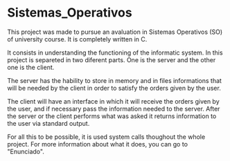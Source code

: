 # Sistemas_Operativos

This project was made to pursue an avaluation in Sistemas Operativos (SO) of university course. It is completely written in C.

It consists in understanding the functioning of the informatic system. In this project is separeted in two diferent parts. One is the server and the other one is the 
client.

 The server has the hability to store in memory and in files informations that will be needed by the client in order to satisfy the orders given by the user. 
 
 The client will have an interface in which it will receive the orders given by the user, and if necessary pass the information needed to the server. After the server or the client performs what was asked it returns information to the user via standard output.

 For all this to be possible, it is used system calls thoughout the whole project. For more information about what it does, you can go to "Enunciado".
